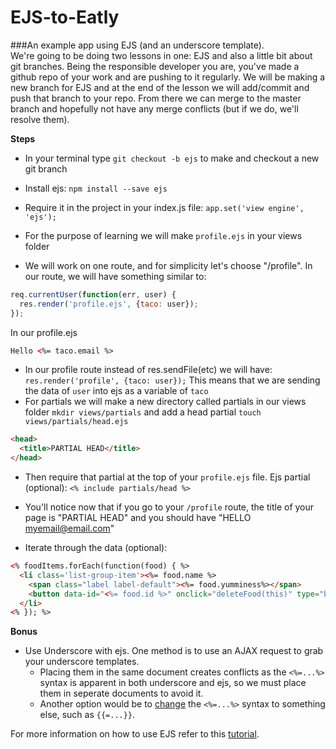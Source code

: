 # EJS-to-Eatly

###An example app using EJS (and an underscore template).
<br>
We're going to be doing two lessons in one: EJS and also a little bit about git branches. Being the responsible developer you are, you've made a github repo of your work and are pushing to it regularly. We will be making a new branch for EJS and at the end of the lesson we will add/commit and push that branch to your repo. From there we can merge to the master branch and hopefully not have any merge conflicts (but if we do, we'll resolve them). 

**Steps**
* In your terminal type `git checkout -b ejs` to make and checkout a new git branch
* Install ejs: `npm install --save ejs`
* Require it in the project in your index.js file: `app.set('view engine', 'ejs');`
* For the purpose of learning we will make `profile.ejs` in your views folder

* We will work on one route, and for simplicity let's choose "/profile". In our route, we will have something similar to:

```js
req.currentUser(function(err, user) {
  res.render('profile.ejs', {taco: user});
});
```

In our profile.ejs
```html
Hello <%= taco.email %>
```

* In our profile route instead of res.sendFile(etc) we will have: `res.render('profile', {taco: user});` This means that we are sending the data of `user` into ejs as a variable of `taco`
* For partials we will make a new directory called partials in our views folder `mkdir views/partials` and add a head partial `touch views/partials/head.ejs` 
```html
<head>
  <title>PARTIAL HEAD</title>
</head>
```
* Then require that partial at the top of your `profile.ejs` file. Ejs partial (optional): `<% include partials/head %>`
* You'll notice now that if you go to your `/profile` route, the title of your page is "PARTIAL HEAD" and you should have "HELLO myemail@email.com"

* Iterate through the data (optional): 

```html
<% foodItems.forEach(function(food) { %>
  <li class='list-group-item'><%= food.name %>
    <span class="label label-default"><%= food.yumminess%></span>
    <button data-id="<%= food.id %>" onclick="deleteFood(this)" type="button" class="close" aria-label="Close"><span aria-hidden="true">&times;</span></button>
  </li>
<% }); %>
```

**Bonus**
* Use Underscore with ejs. One method is to use an AJAX request to grab your underscore templates.
  * Placing them in the same document creates conflicts as the `<%=...%>` syntax is apparent in both underscore and ejs, so we must place them in seperate documents to avoid it.
  * Another option would be to [change](http://stackoverflow.com/questions/17462069/cant-get-underscore-js-to-use-curly-braces-without-syntax-error#answers-header) the `<%=...%>` syntax to something else, such as `{{=...}}`.

For more information on how to use EJS refer to this [tutorial](https://scotch.io/tutorials/use-ejs-to-template-your-node-application).
